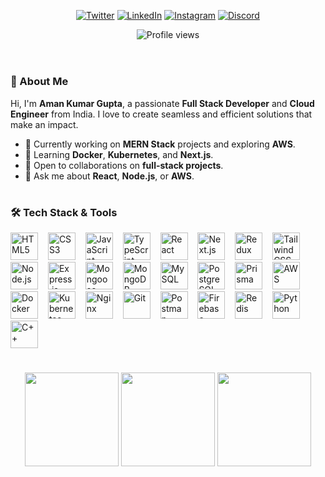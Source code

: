 <div align="center">

[![Twitter](https://img.shields.io/badge/Twitter-%231DA1F2.svg?logo=Twitter&logoColor=white)](https://x.com/akgbytes) 
[![LinkedIn](https://img.shields.io/badge/LinkedIn-%230077B5.svg?logo=linkedin&logoColor=white)](https://linkedin.com/in/akgbytes)
[![Instagram](https://img.shields.io/badge/Instagram-%23E4405F.svg?logo=Instagram&logoColor=white)](#)
[![Discord](https://img.shields.io/badge/Discord-%237289DA.svg?logo=discord&logoColor=white)](#)

</div>

<!-- Profile View Counter -->
<div align="center">
  <img src="https://komarev.com/ghpvc/?username=akgbytes" alt="Profile views" />
</div>

<br>

#

<!-- About Me -->

### 💫 About Me

Hi, I'm **Aman Kumar Gupta**, a passionate **Full Stack Developer** and **Cloud Engineer** from India. I love to create seamless and efficient solutions that make an impact.

- 🔭 Currently working on **MERN Stack** projects and exploring **AWS**.
- 🌱 Learning **Docker**, **Kubernetes**, and **Next.js**.
- 🤝 Open to collaborations on **full-stack projects**.
- 💬 Ask me about **React**, **Node.js**, or **AWS**.

#

<!-- Tech Stack -->

### 🛠 Tech Stack & Tools

<div>
  <img src="https://cdn.jsdelivr.net/gh/devicons/devicon/icons/html5/html5-original.svg" height="44" alt="HTML5" />
  <img width=8>
  <img src="https://cdn.jsdelivr.net/gh/devicons/devicon/icons/css3/css3-original.svg" height="44" alt="CSS3" />
  <img width=8>
  <img src="https://cdn.jsdelivr.net/gh/devicons/devicon/icons/javascript/javascript-original.svg" height="44" alt="JavaScript" />
  <img width=8>
  <img src="https://cdn.jsdelivr.net/gh/devicons/devicon/icons/typescript/typescript-original.svg" height="44" alt="TypeScript" />
  <img width=8>
  <img src="https://cdn.jsdelivr.net/gh/devicons/devicon/icons/react/react-original.svg" height="44" alt="React" />
  <img width=8>
  <img src="https://cdn.jsdelivr.net/gh/devicons/devicon/icons/nextjs/nextjs-original.svg" height="44" alt="Next.js" />
  <img width=8>
  <img src="https://cdn.jsdelivr.net/gh/devicons/devicon/icons/redux/redux-original.svg" height="44" alt="Redux" />
  <img width=8>
  <img src="https://cdn.jsdelivr.net/gh/devicons/devicon/icons/tailwindcss/tailwindcss-original.svg" height="44" alt="Tailwind CSS" />
  <img width=8>
  <img src="https://cdn.jsdelivr.net/gh/devicons/devicon@latest/icons/nodejs/nodejs-plain-wordmark.svg" height="44" alt="Node.js" />
  <img width=8>
  <img src="https://cdn.jsdelivr.net/gh/devicons/devicon@latest/icons/express/express-original.svg" height="44" alt="Express.js" />
  <img width=8>
  <img src="https://cdn.jsdelivr.net/gh/devicons/devicon/icons/mongoose/mongoose-original.svg" height="44" alt="Mongoose" />
  <img width=8>
  <img src="https://cdn.jsdelivr.net/gh/devicons/devicon/icons/mongodb/mongodb-original.svg" height="44" alt="MongoDB" />
  <img width=8>
  <img src="https://cdn.jsdelivr.net/gh/devicons/devicon/icons/mysql/mysql-original-wordmark.svg" height="44" alt="MySQL" />
  <img width=8>
  <img src="https://cdn.jsdelivr.net/gh/devicons/devicon/icons/postgresql/postgresql-original.svg" height="44" alt="PostgreSQL" />
  <img width=8>
  <img src="https://cdn.jsdelivr.net/gh/devicons/devicon/icons/prisma/prisma-original.svg" height="44" alt="Prisma" />
  <img width=8>
  <img src="https://cdn.jsdelivr.net/gh/devicons/devicon/icons/amazonwebservices/amazonwebservices-original-wordmark.svg" height="44" alt="AWS" />
  <img width=8>
  <img src="https://cdn.jsdelivr.net/gh/devicons/devicon/icons/docker/docker-plain.svg" height="44" alt="Docker" />
  <img width=8>
  <img src="https://cdn.jsdelivr.net/gh/devicons/devicon/icons/kubernetes/kubernetes-original.svg" height="44" alt="Kubernetes" />
  <img width=8>
  <img src="https://cdn.jsdelivr.net/gh/devicons/devicon/icons/nginx/nginx-original.svg" height="44" alt="Nginx" />
  <img width=8>
  <img src="https://cdn.jsdelivr.net/gh/devicons/devicon/icons/git/git-original.svg" height="44" alt="Git" />
  <img width=8>
  <img src="https://cdn.jsdelivr.net/gh/devicons/devicon/icons/postman/postman-original.svg" height="44" alt="Postman" />
  <img width=8>
  <img src="https://cdn.jsdelivr.net/gh/devicons/devicon/icons/firebase/firebase-original.svg" height="44" alt="Firebase" />
  <img width=8>
  <img src="https://cdn.jsdelivr.net/gh/devicons/devicon/icons/redis/redis-original.svg" height="44" alt="Redis" />
  <img width=8>
  <img src="https://cdn.jsdelivr.net/gh/devicons/devicon/icons/python/python-original.svg" height="44" alt="Python" />
  <img width=8>
  <img src="https://cdn.jsdelivr.net/gh/devicons/devicon/icons/cplusplus/cplusplus-original.svg" height="44" alt="C++" />
</div>

#

<!-- GitHub Stats -->

<p align="center">
    <img align="center" height="150em" 
         src="https://github-readme-stats.vercel.app/api?username=akgbytes&show_icons=true&include_all_commits=true&count_private=true&theme=apprentice&hide_border=true&bg_color=0D1117" />
    <img align="center" height="150em" 
         src="https://github-readme-streak-stats.herokuapp.com/?user=akgbytes&theme=black-ice&hide_border=true&stroke=0000&background=0D1117&ring=00E1FF&fire=00E1FF&currStreakLabel=00E1FF" />
    <img align="center" height="150em" 
         src="https://github-readme-stats.vercel.app/api/top-langs?username=akgbytes&show_icons=true&theme=apprentice&hide_border=true&bg_color=0D1117&layout=compact" />
</p>

